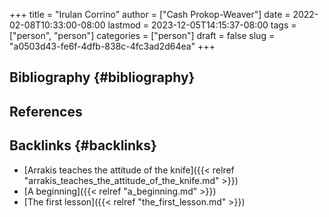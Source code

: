 +++
title = "Irulan Corrino"
author = ["Cash Prokop-Weaver"]
date = 2022-02-08T10:33:00-08:00
lastmod = 2023-12-05T14:15:37-08:00
tags = ["person", "person"]
categories = ["person"]
draft = false
slug = "a0503d43-fe6f-4dfb-838c-4fc3ad2d64ea"
+++

## Bibliography {#bibliography}

## References

<style>.csl-entry{text-indent: -1.5em; margin-left: 1.5em;}</style><div class="csl-bib-body">
</div>


## Backlinks {#backlinks}

-   [Arrakis teaches the attitude of the knife]({{< relref "arrakis_teaches_the_attitude_of_the_knife.md" >}})
-   [A beginning]({{< relref "a_beginning.md" >}})
-   [The first lesson]({{< relref "the_first_lesson.md" >}})
